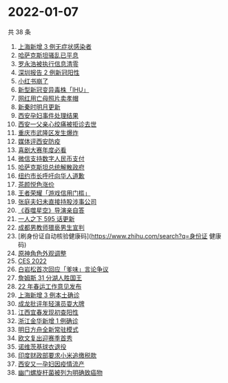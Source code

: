 # 2022-01-07

共 38 条

<!-- BEGIN ZHIHUSEARCH -->
<!-- 最后更新时间 Fri Jan 07 2022 18:13:30 GMT+0800 (China Standard Time) -->
1. [上海新增 3 例无症状感染者](https://www.zhihu.com/search?q=上海疫情)
1. [哈萨克斯坦骚乱已平息](https://www.zhihu.com/search?q=哈萨克斯坦)
1. [罗永浩被执行信息清零](https://www.zhihu.com/search?q=罗永浩)
1. [深圳报告 2 例新冠阳性](https://www.zhihu.com/search?q=深圳疫情)
1. [小红书崩了](https://www.zhihu.com/search?q=小红书崩了)
1. [新型新冠变异毒株「IHU」](https://www.zhihu.com/search?q=IHU)
1. [网红用亡母照片卖孝帽](https://www.zhihu.com/search?q=网红直播卖孝帽)
1. [新秦时明月更新](https://www.zhihu.com/search?q=新秦时明月)
1. [西安孕妇事件处理结果](https://www.zhihu.com/search?q=西安孕妇)
1. [西安一父亲心绞痛被拒诊去世](https://www.zhihu.com/search?q=西安父亲)
1. [重庆市武隆区发生爆炸](https://www.zhihu.com/search?q=重庆爆炸)
1. [媒体评西安防疫](https://www.zhihu.com/search?q=西安疫情)
1. [喜剧大赛年度必看](https://www.zhihu.com/search?q=一年一度喜剧大赛)
1. [微信支持数字人民币支付](https://www.zhihu.com/search?q=数字人民币)
1. [哈萨克斯坦总统解散政府](https://www.zhihu.com/search?q=哈萨克斯坦)
1. [纽约市长呼吁向华人道歉](https://www.zhihu.com/search?q=纽约市长道歉)
1. [茶颜悦色涨价](https://www.zhihu.com/search?q=茶颜悦色)
1. [王者荣耀「游戏信用门槛」](https://www.zhihu.com/search?q=王者荣耀)
1. [张庭夫妇未直接持股涉事公司](https://www.zhihu.com/search?q=张庭夫妇)
1. [《吞噬星空》导演亲自答](https://www.zhihu.com/search?q=吞噬星空)
1. [一人之下 595 话更新](https://www.zhihu.com/search?q=一人之下)
1. [成都男教师猥亵男生宣判](https://www.zhihu.com/search?q=成都男教师)
1. [刷身份证自动核验健康码](https://www.zhihu.com/search?q=身份证 健康码)
1. [原神角色外观调整](https://www.zhihu.com/search?q=原神)
1. [CES 2022](https://www.zhihu.com/search?q=CES2022)
1. [白岩松首次回应「爹味」言论争议](https://www.zhihu.com/search?q=白岩松)
1. [詹姆斯 31 分湖人胜国王](https://www.zhihu.com/search?q=湖人)
1. [22 年春运工作意见发布](https://www.zhihu.com/search?q=春运工作意见)
1. [上海新增 3 例本土确诊](https://www.zhihu.com/search?q=上海疫情)
1. [成龙批评年轻演员耍大牌](https://www.zhihu.com/search?q=成龙批评年轻演员)
1. [江西宜春发现初查阳性](https://www.zhihu.com/search?q=江西宜春疫情)
1. [浙江金华新增 1 例确诊](https://www.zhihu.com/search?q=浙江疫情)
1. [明日方舟全新常驻模式](https://www.zhihu.com/search?q=明日方舟)
1. [欧文复出迎赛季首秀](https://www.zhihu.com/search?q=欧文复出)
1. [诺维茨基球衣退役](https://www.zhihu.com/search?q=诺维茨基)
1. [印度财政部要求小米追缴税款](https://www.zhihu.com/search?q=小米)
1. [西安又一孕妇因疫情流产](https://www.zhihu.com/search?q=西安孕妇流产)
1. [幽门螺旋杆菌被列为明确致癌物](https://www.zhihu.com/search?q=幽门螺旋杆菌)
<!-- END ZHIHUSEARCH -->

